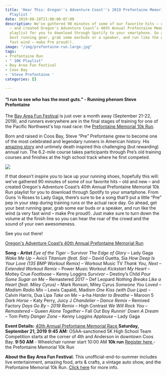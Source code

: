 ```yaml
---
title: 'Hear This: Oregon''s Adventure Coast''s 2019 Prefontaine Memorial 10k Run
  Playlist '
date: 2019-08-18T21:00:00-07:00
description: We’ve gathered 90 minutes of some of our favorite hits – old and new
  – and created Oregon's Adventure Coast’s 40th Annual Prefontaine Memorial 10k Run
  playlist for you to download through Spotify to your smartphone. Go ahead, get your
  best running gear, grab some earbuds or a speaker, and run like the wind (a very
  fast wind – make Pre proud!).
image: "/img/prefontaine-run.large.jpg"
tags:
- Prefontaine Run
- " 10K Playlist"
- Bay Area Fun Festival
- Coos Bay
- 'Steve Prefontaine '
categories: []

---
```

#### “I run to see who has the most guts.” - Running phenom Steve Prefontaine

The [Bay Area Fun Festival](https://oregonsadventurecoast.com/event/bay-area-fun-festival-2018/) is just over a month away (September 21-22, 2019), and runners everywhere are in the final stages of training for one of the Pacific Northwest's top road race: the [Prefontaine Memorial 10k Run](https://www.prefontainerun.com/).

Born and raised in Coos Bay, Steve “Pre” Prefontaine grew to become one of the most celebrated and legendary runners in American history. His [amazing story](https://www.prefontainerun.com/) and untimely death inspired this challenging (but rewarding) annual run. The 6.2-mile course takes participants through Pre’s old training courses and finishes at the high school track where he first competed.

![](/img/steve-prefontaine-outdoor-mural.jpg)

If that doesn’t inspire you to lace up your running shoes, hopefully this will: we’ve gathered 90 minutes of some of our favorite hits – old and new – and created Oregon's Adventure Coast’s 40th Annual Prefontaine Memorial 10k Run playlist for you to download through Spotify to your smartphone. From Guns ‘n Roses to Lady Gaga, there’s sure to be a song that’ll put a little “Pre” pep in your step during training runs or the actual race day. Go ahead, get your best running gear, grab some ear buds or a speaker, and run like the wind (a very fast wind – make Pre proud!). Just make sure to turn down the volume at the finish line so you can hear the roar of the crowd and the sound of your own awesomeness.

See you out there!

[Oregon's Adventure Coast’s 40th Annual Prefontaine Memorial Run ](https://open.spotify.com/playlist/1DgVh04FWxOsFAYLe6kqIw?si=wCFWnH0wSCqRc3cp4FCUqQ+OR)

**Song - Artist**
_Eye of the Tiger_ – Survivor
_The Edge of Glory_ – Lady Gaga
_Wake Me Up_ – Avicii
_Titanium (feat. Sia)_ – David Guetta, Sia
_How Deep Is Your Love (135 BMP Workout Remix)_ – Workout Music TV
_Thank You, Next – Extended Workout Remix_ – Power Music Workout
_Kickstart My Heart_ – Motley Crue
_Footloose_ – Kenny Loggins
_Survivor_ – Destiny’s Child
_Pour Some Sugar on Me_ – Remastered 2017 – Def Leopard
_Nothing Breaks Like a Heart (feat. Miley Cyrus)_ – Mark Ronson, Miley Cyrus
_Someone You Loved – Madism Radio Mix_ – Lewis Capaldi, Madism
_One Kiss (with Duo Lipa)_ – Calvin Harris, Dua Lipa
_Take on Me_ – a-ha
_Harder to Breathe_ – Maroon 5
_Dark Horse_ – Katy Perry, Juicy J
_Chandelier – Dance Remix_ – Remixed Factory
_Days Go By – 2019 Remix_ – High Contrast
_We Will Rock You – Remastered_ – Queen
_Alone Together_ – Fall Out Boy
_Runnin’ Down A Dream_ – Tom Petty
_Danger Zone_ – Kenny Loggins
_Applause_ – Lady Gaga

**Event Details:**
[40th Annual Prefontaine Memorial Race ](https://www.prefontainerun.com/)
**Saturday, September 21, 2019**
**9:45 AM:** OSAA-sanctioned 5K High School Team Competition starts at the corner of 4th and Anderson in downtown Coos Bay.
**9:50 AM** - Wheelchair runner start 10:00 AM
**10k run** [Register here ](http://prefontainerun.com/run-information/race-details.html)- the Prefontaine Memorial 10k Run

**About the Bay Area Fun Festival.**
This unofficial-end-to-summer includes live entertainment, amazing food, arts & crafts, a vintage auto show, and the Prefontaine Memorial 10k Run. [Click here](https://oregonsadventurecoast.com/blog/2018-bay-area-fun-festival-prefontaine-memorial-run-and-the-cruz-the-coos-coming-up--is-locked-2018-bay-area-fun-festival-prefontaine-memorial-run-and-the-cruz-the-coos-coming-up/) for more info.